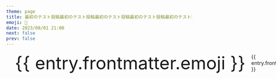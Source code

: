 ```yaml
---
theme: page
title: 最初のテスト投稿最初のテスト投稿最初のテスト投稿最初のテスト投稿最初のテスト投稿最初のテスト投稿最初のテスト投稿最初のテスト投稿
emoji: 👾
date: 2023/08/01 21:00
next: false
prev: false
---
```



<script setup>
import { data } from '.vitepress/entries.data.ts';
const entries = data.reverse();
</script>

<ul class="entries-container">
    <li v-for="(entry, index) in entries" :key="index" class="entry">
        <a :href="entry.url" class="link">
            <span v-if="entry.frontmatter.emoji" class="emoji">{{ entry.frontmatter.emoji }}</span>
            <span class="title">{{ entry.frontmatter.title }}</span>
            <span v-if="entry.frontmatter.date" class="date">{{ entry.frontmatter.date }}</span>
        </a>
    </li>
</ul>

<style scoped>
.entries-container {
    list-style: none;    
}
.entries-container a.link {
    display: inline-flex;
    column-gap: 16px;
    align-items: center;
    text-decoration: none;
    color: var(--vp-c-text-1);
}
.entries-container a.link:hover {
    color: var(--vp-c-text-2);
}
.entries-container a.link .emoji {
    flex: 0 0 auto;
    font-size: 48px;
}
.entries-container a.link .title {
    flex: 1;
}
.entries-container a.link .date {
    flex: 0 0 auto;
    font-size: 0.8rem;
}
</style>